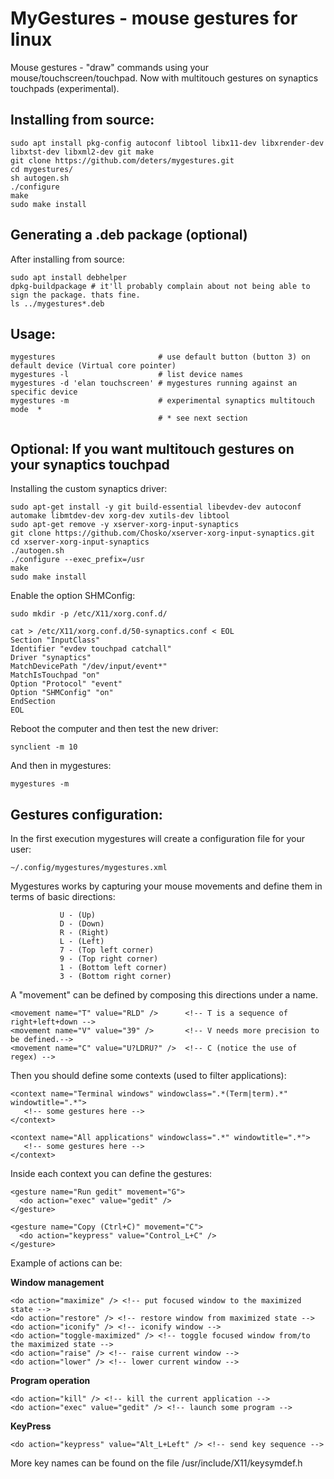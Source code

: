 
MyGestures - mouse gestures for linux
=====================================

 Mouse gestures - "draw" commands using your mouse/touchscreen/touchpad.
 Now with multitouch gestures on synaptics touchpads (experimental).

  
Installing from source:
-----------------------

    sudo apt install pkg-config autoconf libtool libx11-dev libxrender-dev libxtst-dev libxml2-dev git make
    git clone https://github.com/deters/mygestures.git
    cd mygestures/
    sh autogen.sh
    ./configure
    make
    sudo make install

Generating a .deb package (optional)
------------------------------------

  After installing from source:

    sudo apt install debhelper
    dpkg-buildpackage # it'll probably complain about not being able to sign the package. thats fine.
    ls ../mygestures*.deb

Usage:
------

    mygestures                       # use default button (button 3) on default device (Virtual core pointer)
    mygestures -l                    # list device names  
    mygestures -d 'elan touchscreen' # mygestures running against an specific device
    mygestures -m                    # experimental synaptics multitouch mode  *
                                     # * see next section

Optional: If you want multitouch gestures on your synaptics touchpad
--------------------------------------------------------------------

 Installing the custom synaptics driver:

    sudo apt-get install -y git build-essential libevdev-dev autoconf automake libmtdev-dev xorg-dev xutils-dev libtool
    sudo apt-get remove -y xserver-xorg-input-synaptics
    git clone https://github.com/Chosko/xserver-xorg-input-synaptics.git
    cd xserver-xorg-input-synaptics
    ./autogen.sh
    ./configure --exec_prefix=/usr
    make
    sudo make install

 Enable the option SHMConfig:

    sudo mkdir -p /etc/X11/xorg.conf.d/

    cat > /etc/X11/xorg.conf.d/50-synaptics.conf < EOL
    Section "InputClass"
    Identifier "evdev touchpad catchall"
    Driver "synaptics"
    MatchDevicePath "/dev/input/event*"
    MatchIsTouchpad "on"
    Option "Protocol" "event"
    Option "SHMConfig" "on"
    EndSection
    EOL

 Reboot the computer and then test the new driver:

    synclient -m 10

 And then in mygestures:

    mygestures -m

Gestures configuration:
-----------------------

  In the first execution mygestures will create a configuration file for your user:

    ~/.config/mygestures/mygestures.xml

  Mygestures works by capturing your mouse movements and define them in terms of basic directions:
  
               U - (Up)
               D - (Down)
               R - (Right)
               L - (Left)
               7 - (Top left corner)
               9 - (Top right corner)
               1 - (Bottom left corner)
               3 - (Bottom right corner)

  A "movement" can be defined by composing this directions under a name.
  
    <movement name="T" value="RLD" />      <!-- T is a sequence of right+left+down -->
    <movement name="V" value="39" />       <!-- V needs more precision to be defined.-->
    <movement name="C" value="U?LDRU?" />  <!-- C (notice the use of regex) -->

  Then you should define some contexts (used to filter applications):
    
    <context name="Terminal windows" windowclass=".*(Term|term).*" windowtitle=".*">
       <!-- some gestures here -->
    </context>
    
    <context name="All applications" windowclass=".*" windowtitle=".*">
       <!-- some gestures here -->
    </context>

   Inside each context you can define the gestures:

    <gesture name="Run gedit" movement="G">
      <do action="exec" value="gedit" />
    </gesture>
    
    <gesture name="Copy (Ctrl+C)" movement="C">
      <do action="keypress" value="Control_L+C" />
    </gesture>
        
   Example of actions can be:
        
 __Window management__
           
    <do action="maximize" /> <!-- put focused window to the maximized state -->
    <do action="restore" /> <!-- restore window from maximized state -->
    <do action="iconify" /> <!-- iconify window -->
    <do action="toggle-maximized" /> <!-- toggle focused window from/to the maximized state -->
    <do action="raise" /> <!-- raise current window -->
    <do action="lower" /> <!-- lower current window -->
            
 __Program operation__
           
    <do action="kill" /> <!-- kill the current application -->
    <do action="exec" value="gedit" /> <!-- launch some program -->
    
 __KeyPress__

    <do action="keypress" value="Alt_L+Left" /> <!-- send key sequence -->

   More key names can be found on the file /usr/include/X11/keysymdef.h
